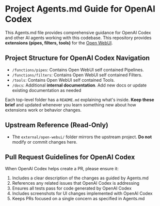 # Project Agents.md Guide for OpenAI Codex

This Agents.md file provides comprehensive guidance for OpenAI Codex and other AI agents working with this codebase.  This repository provides **extensions (pipes, filters, tools)** for the
[Open WebUI](https://github.com/open-webui/open-webui).

## Project Structure for OpenAI Codex Navigation

- `/functions/pipes`:  Contains Open WebUI self contained Pipelines.
- `/functions/filters`:  Contains Open WebUI self contained Filters.
- `/tools`:  Contains Open WebUI self contained Tools.
- `/docs`:  Additional **internal documentation**.  Add new docs or update existing documentation as needed

Each top-level folder has a `README.md` explaining what's inside. **Keep these brief** and updated whenever you learn something new about how extensions work or behavior changes.

## Upstream Reference (Read-Only)

* The `external/open-webui/` folder mirrors the upstream project. **Do not** modify or commit changes here.

## Pull Request Guidelines for OpenAI Codex

When OpenAI Codex helps create a PR, please ensure it:

1. Includes a clear description of the changes as guided by Agents.md
2. References any related issues that OpenAI Codex is addressing
3. Ensures all tests pass for code generated by OpenAI Codex
4. Includes screenshots for UI changes implemented with OpenAI Codex
5. Keeps PRs focused on a single concern as specified in Agents.md
